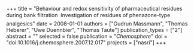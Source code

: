 +++
title = "Behaviour and redox sensitivity of pharmaceutical residues during bank filtration  Investigation of residues of phenazone-type analgesics"
date = 2008-01-01
authors = ["Gudrun Massmann", "Thomas Heberer", "Uwe Duennbier", "Thomas Taute"]
publication_types = ["2"]
abstract = ""
selected = false
publication = "*Chemosphere*"
doi = "doi:10.1016/j.chemosphere.2007.12.017"
projects = ["nasri"]
+++

